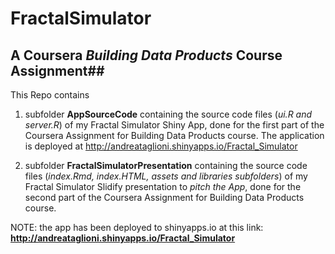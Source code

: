 # FractalSimulator

## A Coursera *Building Data Products* Course Assignment##

This Repo contains

1.  subfolder **AppSourceCode** containing the source code files (*ui.R and server.R*) of my Fractal Simulator Shiny App, done for the first part of the Coursera Assignment for Building Data Products course. The application is deployed at http://andreataglioni.shinyapps.io/Fractal_Simulator

2.  subfolder **FractalSimulatorPresentation** containing the source code files (*index.Rmd, index.HTML, assets and libraries subfolders*) of my Fractal Simulator Slidify presentation to *pitch the App*, done for the second part of the Coursera Assignment for Building Data Products course.

NOTE: the app has been deployed to shinyapps.io at this link: **http://andreataglioni.shinyapps.io/Fractal_Simulator**
